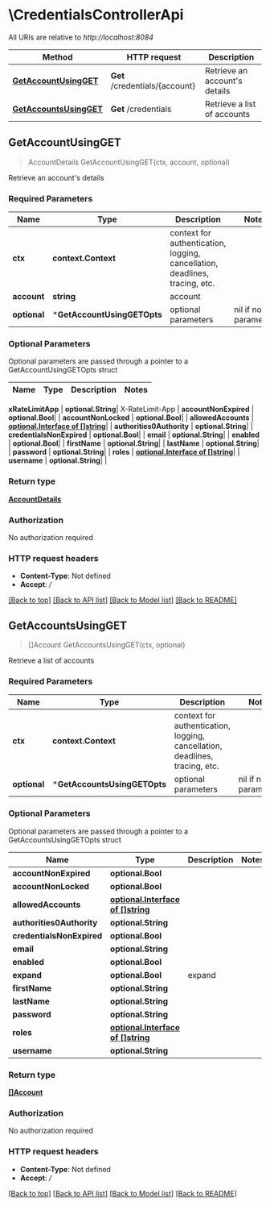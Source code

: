 # \CredentialsControllerApi

All URIs are relative to *http://localhost:8084*

Method | HTTP request | Description
------------- | ------------- | -------------
[**GetAccountUsingGET**](CredentialsControllerApi.md#GetAccountUsingGET) | **Get** /credentials/{account} | Retrieve an account&#39;s details
[**GetAccountsUsingGET**](CredentialsControllerApi.md#GetAccountsUsingGET) | **Get** /credentials | Retrieve a list of accounts



## GetAccountUsingGET

> AccountDetails GetAccountUsingGET(ctx, account, optional)

Retrieve an account's details

### Required Parameters


Name | Type | Description  | Notes
------------- | ------------- | ------------- | -------------
**ctx** | **context.Context** | context for authentication, logging, cancellation, deadlines, tracing, etc.
**account** | **string**| account | 
 **optional** | ***GetAccountUsingGETOpts** | optional parameters | nil if no parameters

### Optional Parameters

Optional parameters are passed through a pointer to a GetAccountUsingGETOpts struct


Name | Type | Description  | Notes
------------- | ------------- | ------------- | -------------

 **xRateLimitApp** | **optional.String**| X-RateLimit-App | 
 **accountNonExpired** | **optional.Bool**|  | 
 **accountNonLocked** | **optional.Bool**|  | 
 **allowedAccounts** | [**optional.Interface of []string**](string.md)|  | 
 **authorities0Authority** | **optional.String**|  | 
 **credentialsNonExpired** | **optional.Bool**|  | 
 **email** | **optional.String**|  | 
 **enabled** | **optional.Bool**|  | 
 **firstName** | **optional.String**|  | 
 **lastName** | **optional.String**|  | 
 **password** | **optional.String**|  | 
 **roles** | [**optional.Interface of []string**](string.md)|  | 
 **username** | **optional.String**|  | 

### Return type

[**AccountDetails**](AccountDetails.md)

### Authorization

No authorization required

### HTTP request headers

- **Content-Type**: Not defined
- **Accept**: */*

[[Back to top]](#) [[Back to API list]](../README.md#documentation-for-api-endpoints)
[[Back to Model list]](../README.md#documentation-for-models)
[[Back to README]](../README.md)


## GetAccountsUsingGET

> []Account GetAccountsUsingGET(ctx, optional)

Retrieve a list of accounts

### Required Parameters


Name | Type | Description  | Notes
------------- | ------------- | ------------- | -------------
**ctx** | **context.Context** | context for authentication, logging, cancellation, deadlines, tracing, etc.
 **optional** | ***GetAccountsUsingGETOpts** | optional parameters | nil if no parameters

### Optional Parameters

Optional parameters are passed through a pointer to a GetAccountsUsingGETOpts struct


Name | Type | Description  | Notes
------------- | ------------- | ------------- | -------------
 **accountNonExpired** | **optional.Bool**|  | 
 **accountNonLocked** | **optional.Bool**|  | 
 **allowedAccounts** | [**optional.Interface of []string**](string.md)|  | 
 **authorities0Authority** | **optional.String**|  | 
 **credentialsNonExpired** | **optional.Bool**|  | 
 **email** | **optional.String**|  | 
 **enabled** | **optional.Bool**|  | 
 **expand** | **optional.Bool**| expand | 
 **firstName** | **optional.String**|  | 
 **lastName** | **optional.String**|  | 
 **password** | **optional.String**|  | 
 **roles** | [**optional.Interface of []string**](string.md)|  | 
 **username** | **optional.String**|  | 

### Return type

[**[]Account**](Account.md)

### Authorization

No authorization required

### HTTP request headers

- **Content-Type**: Not defined
- **Accept**: */*

[[Back to top]](#) [[Back to API list]](../README.md#documentation-for-api-endpoints)
[[Back to Model list]](../README.md#documentation-for-models)
[[Back to README]](../README.md)

